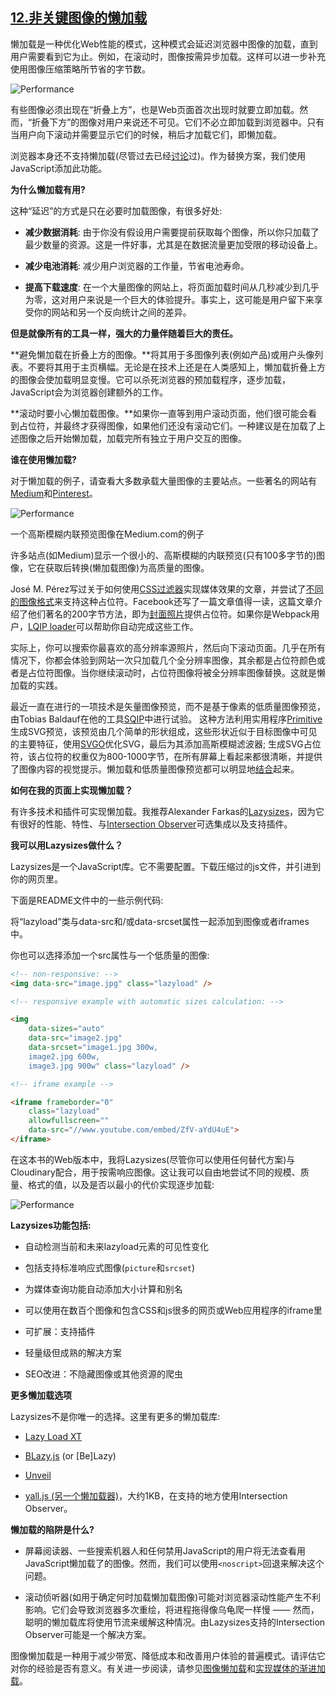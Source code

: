 ## [12.非关键图像的懒加载](https://images.guide/#lazy-load-non-critical-images)

懒加载是一种优化Web性能的模式，这种模式会延迟浏览器中图像的加载，直到用户需要看到它为止。例如，在滚动时，图像按需异步加载。这样可以进一步补充使用图像压缩策略所节省的字节数。

![Performance](https://images.guide/images/book-images/scrolling-viewport-large.jpg)

有些图像必须出现在“折叠上方”，也是Web页面首次出现时就要立即加载。然而，“折叠下方”的图像对用户来说还不可见。它们不必立即加载到浏览器中。只有当用户向下滚动并需要显示它们的时候，稍后才加载它们，即懒加载。

浏览器本身还不支持懒加载(尽管过去已经[讨论](https://discourse.wicg.io/t/a-standard-way-to-lazy-load-images/1153/10)过)。作为替换方案，我们使用JavaScript添加此功能。

**为什么懒加载有用?**

这种“延迟”的方式是只在必要时加载图像，有很多好处:

+ **减少数据消耗**: 由于你没有假设用户需要提前获取每个图像，所以你只加载了最少数量的资源。这是一件好事，尤其是在数据流量更加受限的移动设备上。

+ **减少电池消耗**: 减少用户浏览器的工作量，节省电池寿命。

+ **提高下载速度**: 在一个大量图像的网站上，将页面加载时间从几秒减少到几乎为零，这对用户来说是一个巨大的体验提升。事实上，这可能是用户留下来享受你的网站和另一个反向统计之间的差异。

**但是就像所有的工具一样，强大的力量伴随着巨大的责任。**

**避免懒加载在折叠上方的图像。**将其用于多图像列表(例如产品)或用户头像列表。不要将其用于主页横幅。无论是在技术上还是在人类感知上，懒加载折叠上方的图像会使加载明显变慢。它可以杀死浏览器的预加载程序，逐步加载，JavaScript会为浏览器创建额外的工作。

**滚动时要小心懒加载图像。**如果你一直等到用户滚动页面，他们很可能会看到占位符，并最终才获得图像，如果他们还没有滚动它们。一种建议是在加载了上述图像之后开始懒加载，加载完所有独立于用户交互的图像。

**谁在使用懒加载?**

对于懒加载的例子，请查看大多数承载大量图像的主要站点。一些著名的网站有[Medium](https://medium.com/)和[Pinterest](https://www.pinterest.com/)。

![Performance](https://images.guide/images/book-images/Modern-Image35-large.jpg)

一个高斯模糊内联预览图像在Medium.com的例子

许多站点(如Medium)显示一个很小的、高斯模糊的内联预览(只有100多字节的)图像，它在获取后转换(懒加载图像)为高质量的图像。

José M. Pérez写过关于如何使用[CSS过滤器](https://jmperezperez.com/medium-image-progressive-loading-placeholder/)实现媒体效果的文章，并尝试了[不同的图像格式](https://jmperezperez.com/webp-placeholder-images/)来支持这种占位符。Facebook还写了一篇文章值得一读，这篇文章介绍了他们著名的200字节方法，即为[封面照片](https://code.facebook.com/posts/991252547593574/the-technology-behind-preview-photos/)提供占位符。如果你是Webpack用户，[LQIP loader](https://lqip-loader.firebaseapp.com/)可以帮助你自动完成这些工作。

实际上，你可以搜索你最喜欢的高分辨率源照片，然后向下滚动页面。几乎在所有情况下，你都会体验到网站一次只加载几个全分辨率图像，其余都是占位符颜色或者是占位符图像。当你继续滚动时，占位符图像将被全分辨率图像替换。这就是懒加载的实践。

最近一直在进行的一项技术是矢量图像预览，而不是基于像素的低质量图像预览，由Tobias Baldauf在他的工具[SQIP](https://github.com/technopagan/sqip)中进行试验。 这种方法利用实用程序[Primitive](https://github.com/fogleman/primitive)生成SVG预览，该预览由几个简单的形状组成，这些形状近似于目标图像中可见的主要特征，使用[SVGO](https://github.com/svg/svgo)优化SVG，最后为其添加高斯模糊滤波器; 生成SVG占位符，该占位符的权重仅为800-1000字节，在所有屏幕上看起来都很清晰，并提供了图像内容的视觉提示。懒加载和低质量图像预览都可以明显地[结合](https://calendar.perfplanet.com/2017/progressive-image-loading-using-intersection-observer-and-sqip/)起来。

**如何在我的页面上实现懒加载？**

有许多技术和插件可实现懒加载。我推荐Alexander Farkas的[Lazysizes](https://github.com/aFarkas/lazysizes)，因为它有很好的性能、特性、与[Intersection Observer](https://developers.google.com/web/updates/2016/04/intersectionobserver)可选集成以及支持插件。

**我可以用Lazysizes做什么？**

Lazysizes是一个JavaScript库。它不需要配置。下载压缩过的js文件，并引进到你的网页里。

下面是README文件中的一些示例代码:

将“lazyload”类与data-src和/或data-srcset属性一起添加到图像或者iframes中。

你也可以选择添加一个src属性与一个低质量的图像:

```html
<!-- non-responsive: -->
<img data-src="image.jpg" class="lazyload" />

<!-- responsive example with automatic sizes calculation: -->

<img
    data-sizes="auto"
    data-src="image2.jpg"
    data-srcset="image1.jpg 300w,
    image2.jpg 600w,
    image3.jpg 900w" class="lazyload" />

<!-- iframe example -->

<iframe frameborder="0"
    class="lazyload"
    allowfullscreen=""
    data-src="//www.youtube.com/embed/ZfV-aYdU4uE">
</iframe>
```

在这本书的Web版本中，我将Lazysizes(尽管你可以使用任何替代方案)与Cloudinary配合，用于按需响应图像。这让我可以自由地尝试不同的规模、质量、格式的值，以及是否以最小的代价实现逐步加载:

![Performance](https://images.guide/images/book-images/cloudinary-responsive-images-large.jpg)

**Lazysizes功能包括:**

+ 自动检测当前和未来lazyload元素的可见性变化

+ 包括支持标准响应式图像(```picture```和```srcset```)

+ 为媒体查询功能自动添加大小计算和别名

+ 可以使用在数百个图像和包含CSS和js很多的网页或Web应用程序的iframe里

+ 可扩展：支持插件

+ 轻量级但成熟的解决方案

+ SEO改进：不隐藏图像或其他资源的爬虫

**更多懒加载选项**

Lazysizes不是你唯一的选择。这里有更多的懒加载库:

+ [Lazy Load XT](http://ressio.github.io/lazy-load-xt/)

+ [BLazy.js](https://github.com/dinbror/blazy) (or [Be]Lazy)

+ [Unveil](http://luis-almeida.github.io/unveil/)

+ [yall.js (另一个懒加载器)](https://github.com/malchata/yall.js)，大约1KB，在支持的地方使用Intersection Observer。

**懒加载的陷阱是什么?**

+ 屏幕阅读器、一些搜索机器人和任何禁用JavaScript的用户将无法查看用JavaScript懒加载了的图像。然而，我们可以使用```<noscript>```回退来解决这个问题。

+ 滚动侦听器(如用于确定何时加载懒加载图像)可能对浏览器滚动性能产生不利影响。它们会导致浏览器多次重绘，将进程拖得像乌龟爬一样慢 —— 然而，聪明的懒加载库将使用节流来缓解这种情况。由Lazysizes支持的Intersection Observer可能是一个解决方案。

图像懒加载是一种用于减少带宽、降低成本和改善用户体验的普遍模式。请评估它对你的经验是否有意义。有关进一步阅读，请参见[图像懒加载](https://jmperezperez.com/lazy-loading-images/)和[实现媒体的渐进加载](https://jmperezperez.com/medium-image-progressive-loading-placeholder/)。